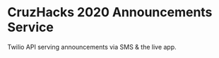 # CruzHacks 2020 Announcements Service
Twilio API serving announcements via SMS &amp; the live app. 
